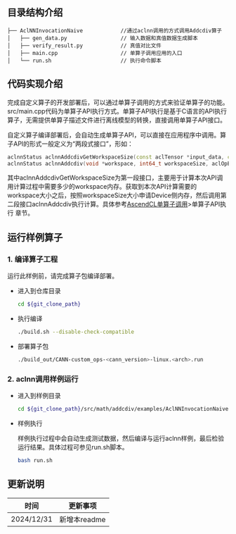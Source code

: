 ## 目录结构介绍
``` 
├── AclNNInvocationNaive            //通过aclnn调用的方式调用Addcdiv算子
│   ├── gen_data.py                 // 输入数据和真值数据生成脚本
│   ├── verify_result.py            // 真值对比文件
│   ├── main.cpp                    // 单算子调用应用的入口
│   └── run.sh                      // 执行命令脚本
``` 
## 代码实现介绍
完成自定义算子的开发部署后，可以通过单算子调用的方式来验证单算子的功能。src/main.cpp代码为单算子API执行方式。单算子API执行是基于C语言的API执行算子，无需提供单算子描述文件进行离线模型的转换，直接调用单算子API接口。    

自定义算子编译部署后，会自动生成单算子API，可以直接在应用程序中调用。算子API的形式一般定义为“两段式接口”，形如：
   ```cpp    
   aclnnStatus aclnnAddcdivGetWorkspaceSize(const aclTensor *input_data, const aclTensor *x1, const alcTensor *x2, const alcScalar *value, const alcTensor *out, uint64_t workspaceSize, aclOpExecutor **executor);
   aclnnStatus aclnnAddcdiv(void *workspace, int64_t workspaceSize, aclOpExecutor **executor, aclrtStream stream);
   ```
其中aclnnAddcdivGetWorkspaceSize为第一段接口，主要用于计算本次API调用计算过程中需要多少的workspace内存。获取到本次API计算需要的workspace大小之后，按照workspaceSize大小申请Device侧内存，然后调用第二段接口aclnnAddcdiv执行计算。具体参考[AscendCL单算子调用](https://hiascend.com/document/redirect/CannCommunityAscendCInVorkSingleOp)>单算子API执行 章节。

## 运行样例算子
### 1.&nbsp;编译算子工程
运行此样例前，请完成算子包编译部署。
  - 进入到仓库目录

    ```bash
    cd ${git_clone_path}
    ```
  - 执行编译

    ```bash
    ./build.sh --disable-check-compatible
    ```

  - 部署算子包

    ```bash
    ./build_out/CANN-custom_ops-<cann_version>-linux.<arch>.run
    ```
### 2.&nbsp;aclnn调用样例运行

  - 进入到样例目录

    ```bash
    cd ${git_clone_path}/src/math/addcdiv/examples/AclNNInvocationNaive
    ```
  - 样例执行    

    样例执行过程中会自动生成测试数据，然后编译与运行aclnn样例，最后检验运行结果。具体过程可参见run.sh脚本。

    ```bash
    bash run.sh
    ```
## 更新说明
| 时间 | 更新事项 |
|----|------|
| 2024/12/31 | 新增本readme |